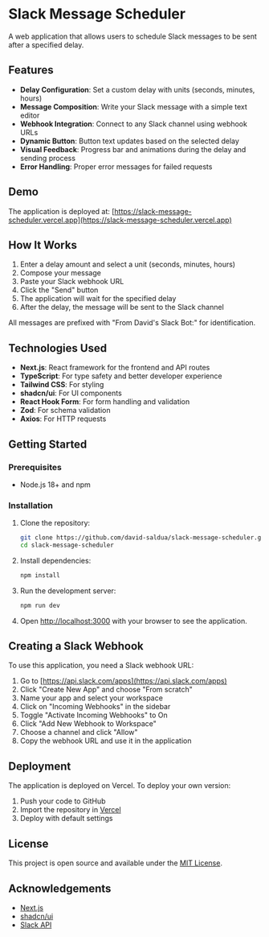 
# Slack Message Scheduler

A web application that allows users to schedule Slack messages to be sent after a specified delay.

## Features

- **Delay Configuration**: Set a custom delay with units (seconds, minutes, hours)
- **Message Composition**: Write your Slack message with a simple text editor
- **Webhook Integration**: Connect to any Slack channel using webhook URLs
- **Dynamic Button**: Button text updates based on the selected delay
- **Visual Feedback**: Progress bar and animations during the delay and sending process
- **Error Handling**: Proper error messages for failed requests

## Demo

The application is deployed at: [https://slack-message-scheduler.vercel.app](https://slack-message-scheduler.vercel.app)

## How It Works

1. Enter a delay amount and select a unit (seconds, minutes, hours)
2. Compose your message
3. Paste your Slack webhook URL
4. Click the "Send" button
5. The application will wait for the specified delay
6. After the delay, the message will be sent to the Slack channel

All messages are prefixed with "From David's Slack Bot:" for identification.

## Technologies Used

- **Next.js**: React framework for the frontend and API routes
- **TypeScript**: For type safety and better developer experience
- **Tailwind CSS**: For styling
- **shadcn/ui**: For UI components
- **React Hook Form**: For form handling and validation
- **Zod**: For schema validation
- **Axios**: For HTTP requests

## Getting Started

### Prerequisites

- Node.js 18+ and npm

### Installation

1. Clone the repository:
   ```bash
   git clone https://github.com/david-saldua/slack-message-scheduler.git
   cd slack-message-scheduler
   ```

2. Install dependencies:
   ```bash
   npm install
   ```

3. Run the development server:
   ```bash
   npm run dev
   ```

4. Open [http://localhost:3000](http://localhost:3000) with your browser to see the application.

## Creating a Slack Webhook

To use this application, you need a Slack webhook URL:

1. Go to [https://api.slack.com/apps](https://api.slack.com/apps)
2. Click "Create New App" and choose "From scratch"
3. Name your app and select your workspace
4. Click on "Incoming Webhooks" in the sidebar
5. Toggle "Activate Incoming Webhooks" to On
6. Click "Add New Webhook to Workspace"
7. Choose a channel and click "Allow"
8. Copy the webhook URL and use it in the application

## Deployment

The application is deployed on Vercel. To deploy your own version:

1. Push your code to GitHub
2. Import the repository in [Vercel](https://vercel.com)
3. Deploy with default settings

## License

This project is open source and available under the [MIT License](LICENSE).

## Acknowledgements

- [Next.js](https://nextjs.org)
- [shadcn/ui](https://ui.shadcn.com)
- [Slack API](https://api.slack.com)
